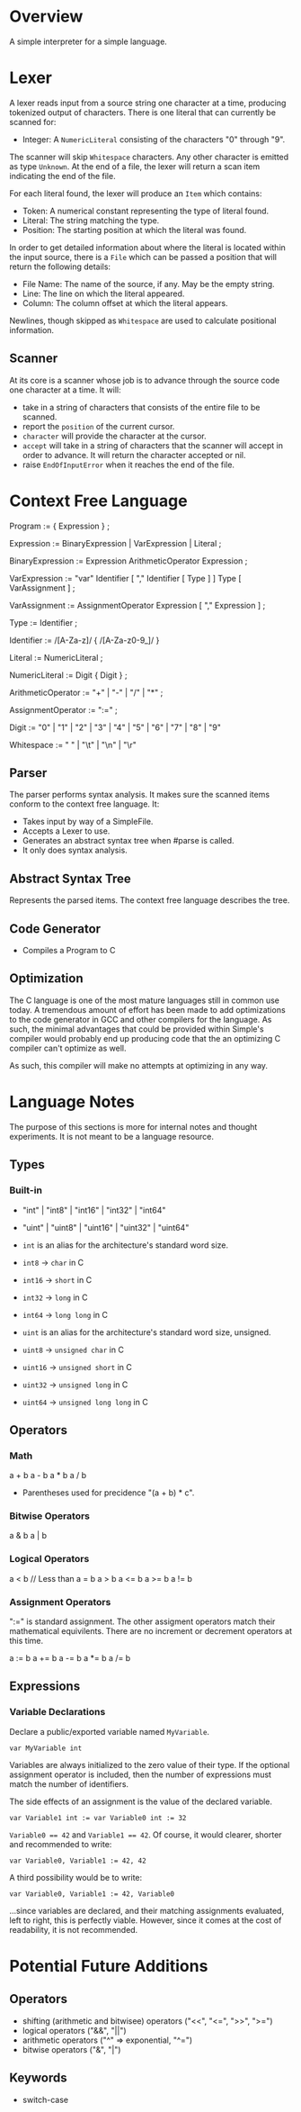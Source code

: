 # Overview

A simple interpreter for a simple language.

# Lexer

A lexer reads input from a source string one character at a time, producing
tokenized output of characters. There is one literal that can currently be
scanned for:

- Integer: A `NumericLiteral` consisting of the characters "0" through "9".

The scanner will skip `Whitespace` characters. Any other character is
emitted as type `Unknown`. At the end of a file, the lexer will return a
scan item indicating the end of the file.

For each literal found, the lexer will produce an `Item` which contains:

- Token: A numerical constant representing the type of literal found.
- Literal: The string matching the type.
- Position: The starting position at which the literal was found.

In order to get detailed information about where the literal is located
within the input source, there is a `File` which can be passed a position
that will return the following details:

- File Name: The name of the source, if any. May be the empty string.
- Line: The line on which the literal appeared.
- Column: The column offset at which the literal appears.

Newlines, though skipped as `Whitespace` are used to calculate positional
information.

## Scanner

At its core is a scanner whose job is to advance through the source code one
character at a time. It will:

- take in a string of characters that consists of the entire file to be
  scanned.
- report the `position` of the current cursor.
- `character` will provide the character at the cursor.
- `accept` will take in a string of characters that the scanner will accept
  in order to advance. It will return the character accepted or nil.
- raise `EndOfInputError` when it reaches the end of the file.

# Context Free Language

Program := { Expression } ;

Expression := BinaryExpression | VarExpression | Literal ;

BinaryExpression := Expression ArithmeticOperator Expression ;

VarExpression := "var" Identifier [ "," Identifier [ Type ] ] Type [ VarAssignment ] ;

VarAssignment := AssignmentOperator Expression [ "," Expression ] ;

Type := Identifier ;

Identifier := /[A-Za-z]/ { /[A-Za-z0-9_]/ }

Literal := NumericLiteral ;

NumericLiteral := Digit { Digit } ;

ArithmeticOperator := "+" | "-" | "/" | "\*" ;

AssignmentOperator := ":=" ;

Digit := "0" | "1" | "2" | "3" | "4" | "5" | "6" | "7" | "8" | "9"

Whitespace := " " | "\t" | "\n" | "\r"

## Parser

The parser performs syntax analysis. It makes sure the scanned items conform
to the context free language. It:

- Takes input by way of a SimpleFile.
- Accepts a Lexer to use.
- Generates an abstract syntax tree when #parse is called.
- It only does syntax analysis.

## Abstract Syntax Tree

Represents the parsed items. The context free language describes the tree.

## Code Generator

- Compiles a Program to C

## Optimization

The C language is one of the most mature languages still in common use
today. A tremendous amount of effort has been made to add optimizations
to the code generator in GCC and other compilers for the language. As
such, the minimal advantages that could be provided within Simple's
compiler would probably end up producing code that the an optimizing C
compiler can't optimize as well.

As such, this compiler will make no attempts at optimizing in any way.

# Language Notes

The purpose of this sections is more for internal notes and thought
experiments. It is not meant to be a language resource.

## Types

### Built-in

- "int" | "int8" | "int16" | "int32" | "int64"
- "uint" | "uint8" | "uint16" | "uint32" | "uint64"

- `int` is an alias for the architecture's standard word size.
- `int8` -> `char` in C
- `int16` -> `short` in C
- `int32` -> `long` in C
- `int64` -> `long long` in C
- `uint` is an alias for the architecture's standard word size, unsigned.
- `uint8` -> `unsigned char` in C
- `uint16` -> `unsigned short` in C
- `uint32` -> `unsigned long` in C
- `uint64` -> `unsigned long long` in C

## Operators

### Math

a + b
a - b
a \* b
a / b

- Parentheses used for precidence "(a + b) \* c".

### Bitwise Operators

a & b
a | b

### Logical Operators

a < b // Less than
a = b
a > b
a <= b
a >= b
a != b

### Assignment Operators

":=" is standard assignment. The other assigment operators match their mathematical
equivilents. There are no increment or decrement operators at this time.

a := b
a += b
a -= b
a \*= b
a /= b

## Expressions

### Variable Declarations

Declare a public/exported variable named `MyVariable`.

```
var MyVariable int
```

Variables are always initialized to the zero value of their type. If
the optional assignment operator is included, then the number of
expressions must match the number of identifiers.

The side effects of an assignment is the value of the declared variable.

```
var Variable1 int := var Variable0 int := 32
```

`Variable0 == 42` and `Variable1 == 42`. Of course, it would clearer, shorter
and recommended to write:

```
var Variable0, Variable1 := 42, 42
```

A third possibility would be to write:

```
var Variable0, Variable1 := 42, Variable0
```

...since variables are declared, and their matching assignments evaluated,
left to right, this is perfectly viable. However, since it comes at the cost
of readability, it is not recommended.

# Potential Future Additions

## Operators

- shifting (arithmetic and bitwisee) operators ("<<", "<=", ">>", ">=")
- logical operators ("&&", "||")
- arithmetic operators ("^" => exponential, "^=")
- bitwise operators ("&", "|")

## Keywords

- switch-case
